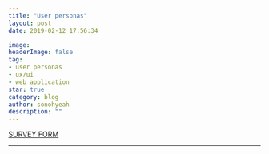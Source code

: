 ```yaml
---
title: "User personas"
layout: post
date: 2019-02-12 17:56:34

image: 
headerImage: false
tag:
- user personas
- ux/ui
- web application
star: true
category: blog
author: sonohyeah
description: ""
---
```



<p><a href="https://docs.google.com/forms/d/e/1FAIpQLSdFk9D5u3Tfkyppo3H8StSvXDi_tPo4CHsFAXmrIXt_MvyHtQ/viewform">SURVEY FORM</a></p>

<p id="user"></p>
<script type="text/javascript" src="{{site.url}}/src/tabletop.min.js"></script>
<script type="text/javascript" src="{{site.url}}/src/backbone.tabletopSync.js"></script>
<script type="text/javascript" src="{{site.url}}/src/tabletop.js"></script>
<script src='https://cdnjs.cloudflare.com/ajax/libs/tabletop.js/1.5.1/tabletop.min.js'></script>
<script type="text/javascript">
	var public_spreadsheet_url = 'https://docs.google.com/spreadsheets/d/174dAQ7i_oVDHQkbLck_kR8DFtEGGOvUzLSWCY-MNG_Q/edit?usp=sharing';


	function init() {
		Tabletop.init( { key: public_spreadsheet_url,
			callback: showInfo,
			simpleSheet: true } );
	}

	window.addEventListener('DOMContentLoaded', init);

	function showInfo(data) {
        for (var i = 0; i <= data.length; i++) {
        	document.getElementById("user").innerHTML += "<br>"+(i+1) + "- <strong>" + ": </strong> <br><br>"+
        	"<table border = '1'>" +
        	       '<tr>' +
        	               '<th>'+[data[i][0]]+'</th>' +
        	               '<td rowspan = "2">'+"Wants & Needs <br><br>"+[data[i].Wants_Needs]+'</th>' +
        	               '<td rowspan = "2">'+"Frustrations <br><br>"+[data[i].Frustrations]+'</th>' +
        	       '</tr>' +
        	       '<tr>' +
        	               '<td>'+"Demographics <br><br>"+"Age: "+[data[i].Age]+"<br>Sex: "+[data[i].Sex]+"<br>"+[data[i].Bio]+'</td>' +
        	       '</tr>' +
                       '<tr>' +
        	               '<td>'+"Tools & Applications <br><br>"+[data[i].Tools]+'</td>' +
        	               '<td>'+"Favorite Brands <br><br>"+[data[i].Brands]+'</td>' +
        	               '<td>'+"Tech skill <br><br>"+[data[i].Tech_skill]+'</td>' +
        	       '</tr>'+
                "</table>"
        };

		console.log(data);
	}       

</script>

---
